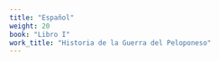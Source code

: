 ```yaml
---
title: "Español"
weight: 20
book: "Libro I"
work_title: "Historia de la Guerra del Peloponeso"
---
```

